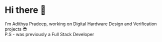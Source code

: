 # Hi there 👋

<!--
**adithpd/adithpd** is a ✨ _special_ ✨ repository because its `README.md` (this file) appears on your GitHub profile.
-->
I'm Adithya Pradeep, working on Digital Hardware Design and Verification projects 😎
</br>P.S - was previously a Full Stack Developer
